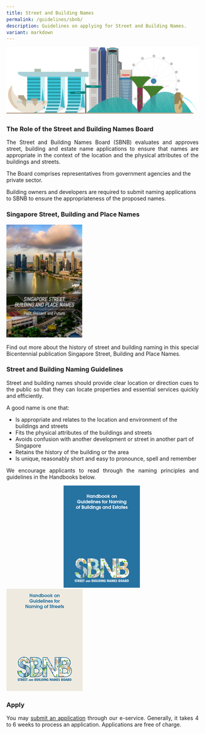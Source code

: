 ```yaml
---
title: Street and Building Names
permalink: /guidelines/sbnb/
description: Guidelines on applying for Street and Building Names.
variant: markdown
---
```

![Singapore Skyline Image](/images/Singapore%20Skyline%204k.png)

<h3>The Role of the Street and Building Names Board</h3>

<p align="justify">The Street and Building Names Board (SBNB) evaluates and approves street, building and estate name applications to ensure that names are appropriate in the context of the location and the physical attributes of the buildings and streets.  

The Board comprises representatives from government agencies and the private sector.  

Building owners and developers are required to submit naming applications to SBNB to ensure the appropriateness of the proposed names.</p>

<h3>Singapore Street, Building and Place Names</h3>

<a href="https://go.gov.sg/sbnbpublication2020"><img alt="Publication on Singapore Street, Building And Place Names" style="width:200px" src="/images/SBNB%20Publication.png"></a>

<p align="justify">Find out more about the history of street and building naming in this special Bicentennial publication Singapore Street, Building and Place Names.</p>

<h3>Street and Building Naming Guidelines</h3>

<p align="justify">Street and building names should provide clear location or direction cues to the public so that they can locate properties and essential services quickly and efficiently.</p>

A good name is one that:  

* Is appropriate and relates to the location and environment of the buildings and streets  
* Fits the physical attributes of the buildings and streets  
* Avoids confusion with another development or street in another part of Singapore  
* Retains the history of the building or the area  
* Is unique, reasonably short and easy to pronounce, spell and remember  

<p align="justify">We encourage applicants to read through the naming principles and guidelines in the Handbooks below.</p>

<div class="row">
<a href="https://www.ura.gov.sg/Corporate/Guidelines/-/media/932EC294D97B4918BBB4F83307A90BB6.ashx"><img alt="Handbook on Guidelines for Naming of Buildings and Estates" style="margin-left:150px;margin-right: 50px;width:200px" src="/images/Building%20Name%20Handbook.png"></a>
<a href="https://www.ura.gov.sg/Corporate/Guidelines/-/media/63EF655B94214D9189126CE3AF94A380.ashx"><img alt="Handbook on Guidelines for Naming of Streets" style="width:200px" src="/images/Street%20Name%20Handbook.png"></a>
</div>

<h3>Apply</h3>

<p align="justify">You may <a href="https://digitalservice.propertynaa.gov.sg">submit an application</a> through our e-service. Generally, it takes 4 to 6 weeks to process an application. Applications are free of charge.</p>